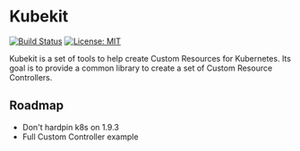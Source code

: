 # Kubekit

[![Build Status](https://travis-ci.org/jelmersnoeck/kubekit.svg?branch=master)](https://travis-ci.org/jelmersnoeck/kubekit)
[![License: MIT](https://img.shields.io/badge/License-MIT-yellow.svg)](https://opensource.org/licenses/MIT)

Kubekit is a set of tools to help create Custom Resources for Kubernetes. Its
goal is to provide a common library to create a set of Custom Resource
Controllers.

## Roadmap

- Don't hardpin k8s on 1.9.3
- Full Custom Controller example
